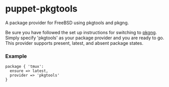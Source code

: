puppet-pkgtools
===============

A package provider for FreeBSD using pkgtools and pkgng.

Be sure you have followed the set up instructions for switching to
[pkgng](https://wiki.freebsd.org/pkgng). Simply specify 'pkgtools' as your
package provider and you are ready to go. This provider supports present,
latest, and absent package states.

### Example ###

    package { 'tmux':
      ensure => latest,
      provider => 'pkgtools' 
    }
